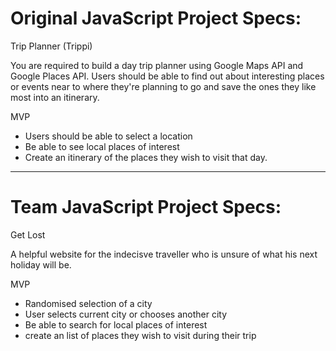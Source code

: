 # Original JavaScript Project Specs:
Trip Planner (Trippi)

You are required to build a day trip planner using Google Maps API and Google Places API. Users should be able to find out about interesting places or events near to where they're planning to go and save the ones they like most into an itinerary.

MVP
- Users should be able to select a location
- Be able to see local places of interest
- Create an itinerary of the places they wish to visit that day.

--------------------------------------------------------------------------------------------------------------------------------

# Team JavaScript Project Specs:
Get Lost

A helpful website for the indecisve traveller who is unsure of what his next holiday will be.

MVP
- Randomised selection of a city
- User selects current city or chooses another city
- Be able to search for local places of interest
- create an list of places they wish to visit during their trip
